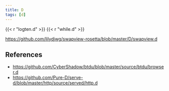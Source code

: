 ```yaml
---
title: D
tags: [d]
---
```


{{< r "logten.d" >}}
{{< r "while.d" >}}

<https://github.com/lilydjwg/swapview-rosetta/blob/master/D/swapview.d>

## References

- <https://github.com/CyberShadow/btdu/blob/master/source/btdu/browser.d>
- <https://github.com/Pure-D/serve-d/blob/master/http/source/served/http.d>
